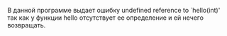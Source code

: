 В данной программе выдает ошибку   undefined reference to `hello(int)'  так как у функции hello отсутствует ее определение и ей нечего возвращать.